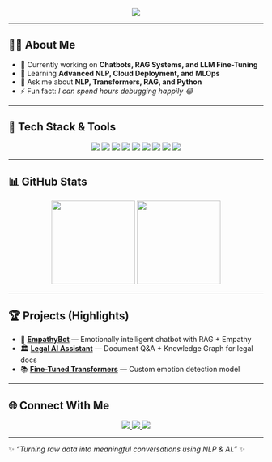 <!-- Banner -->
<p align="center">
  <img src="https://readme-typing-svg.herokuapp.com?size=25&color=36BCF7&center=true&vCenter=true&lines=Hey+👋+I'm+Yousef+Elgohary!;NLP+Engineer+%F0%9F%A4%96;AI+%26+ML+Enthusiast+%F0%9F%94%AE;=Always+learning+new+things!+🚀" />
</p>

---

## 👨‍💻 About Me
- 🔭 Currently working on **Chatbots, RAG Systems, and LLM Fine-Tuning**
- 🌱 Learning **Advanced NLP, Cloud Deployment, and MLOps**
- 💬 Ask me about **NLP, Transformers, RAG, and Python**
- ⚡ Fun fact: *I can spend hours debugging happily 😂*

---

## 🚀 Tech Stack & Tools

<p align="center">
  <!-- Programming -->
  <img src="https://img.shields.io/badge/Python-3776AB?style=for-the-badge&logo=python&logoColor=white"/>
  <img src="https://img.shields.io/badge/NLP-Transformers-blue?style=for-the-badge"/>
  <img src="https://img.shields.io/badge/Deep%20Learning-PyTorch-EE4C2C?style=for-the-badge&logo=pytorch&logoColor=white"/>
  <img src="https://img.shields.io/badge/HuggingFace-%F0%9F%A4%97-yellow?style=for-the-badge"/>
  
  <!-- Databases -->
  <img src="https://img.shields.io/badge/PostgreSQL-316192?style=for-the-badge&logo=postgresql&logoColor=white"/>
  <img src="https://img.shields.io/badge/FAISS-Vector%20DB-green?style=for-the-badge"/>
  
  <!-- DevOps -->
  <img src="https://img.shields.io/badge/Docker-2496ED?style=for-the-badge&logo=docker&logoColor=white"/>
  <img src="https://img.shields.io/badge/Streamlit-E43C6D?style=for-the-badge&logo=streamlit&logoColor=white"/>
  <img src="https://img.shields.io/badge/FastAPI-009688?style=for-the-badge&logo=fastapi"/>
</p>

---

## 📊 GitHub Stats

<p align="center">
  <img src="https://github-readme-stats.vercel.app/api?username=yousefelgohary&show_icons=true&theme=tokyonight" height="165"/>
  <img src="https://github-readme-stats.vercel.app/api/top-langs/?username=yousefelgohary&layout=compact&theme=tokyonight" height="165"/>
</p>

---

## 🏆 Projects (Highlights)

- 🤖 **[EmpathyBot](https://github.com/yousefelgohary/empathy-bot)** — Emotionally intelligent chatbot with RAG + Empathy
- 🏛️ **[Legal AI Assistant](https://github.com/yousefelgohary/legal-chatbot)** — Document Q&A + Knowledge Graph for legal docs
- 📚 **[Fine-Tuned Transformers](https://github.com/yousefelgohary/fine-tune-transformers)** — Custom emotion detection model

---

## 🌐 Connect With Me
<p align="center">
  <a href="https://linkedin.com/in/yousefelgohary" target="_blank">
    <img src="https://img.shields.io/badge/LinkedIn-0e76a8?style=for-the-badge&logo=linkedin&logoColor=white"/>
  </a>
  <a href="mailto:yusufaljawhari@gmail.com" target="_blank">
    <img src="https://img.shields.io/badge/Gmail-D14836?style=for-the-badge&logo=gmail&logoColor=white"/>
  </a>
  <a href="https://github.com/yousefelgohary" target="_blank">
    <img src="https://img.shields.io/badge/GitHub-333333?style=for-the-badge&logo=github&logoColor=white"/>
  </a>
</p>

---

✨ *“Turning raw data into meaningful conversations using NLP & AI.”* ✨
